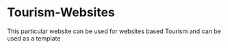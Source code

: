 # Tourism-Websites
This particular website can be used for websites based Tourism and can be used as a template
